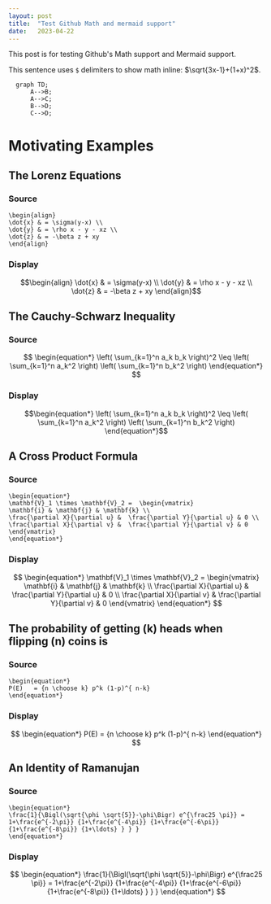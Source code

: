 ```yaml
---
layout: post
title:  "Test Github Math and mermaid support"
date:   2023-04-22
---
```


This post is for testing Github's Math support and Mermaid support.

This sentence uses `$` delimiters to show math inline:  $\sqrt{3x-1}+(1+x)^2$.


```mermaid
  graph TD;
      A-->B;
      A-->C;
      B-->D;
      C-->D;
```


# Motivating Examples

## The Lorenz Equations

### Source

```
\begin{align}
\dot{x} & = \sigma(y-x) \\
\dot{y} & = \rho x - y - xz \\
\dot{z} & = -\beta z + xy
\end{align}
```


### Display

$$\begin{align}
\dot{x} & = \sigma(y-x) \\
\dot{y} & = \rho x - y - xz \\
\dot{z} & = -\beta z + xy
\end{align}$$

## The Cauchy-Schwarz Inequality

### Source

$$
\begin{equation*}
\left( \sum_{k=1}^n a_k b_k \right)^2 \leq \left( \sum_{k=1}^n a_k^2 \right) \left( \sum_{k=1}^n b_k^2 \right)
\end{equation*}
$$


### Display

$$\begin{equation*}
\left( \sum_{k=1}^n a_k b_k \right)^2 \leq \left( \sum_{k=1}^n a_k^2 \right) \left( \sum_{k=1}^n b_k^2 \right)
\end{equation*}$$

## A Cross Product Formula

### Source

```
\begin{equation*}
\mathbf{V}_1 \times \mathbf{V}_2 =  \begin{vmatrix}
\mathbf{i} & \mathbf{j} & \mathbf{k} \\
\frac{\partial X}{\partial u} &  \frac{\partial Y}{\partial u} & 0 \\
\frac{\partial X}{\partial v} &  \frac{\partial Y}{\partial v} & 0
\end{vmatrix}  
\end{equation*}
```


### Display

$$
\begin{equation*}
\mathbf{V}_1 \times \mathbf{V}_2 =  \begin{vmatrix}
\mathbf{i} & \mathbf{j} & \mathbf{k} \\
\frac{\partial X}{\partial u} &  \frac{\partial Y}{\partial u} & 0 \\
\frac{\partial X}{\partial v} &  \frac{\partial Y}{\partial v} & 0
\end{vmatrix}  
\end{equation*}
$$

## The probability of getting \(k\) heads when flipping \(n\) coins is

### Source

```
\begin{equation*}
P(E)   = {n \choose k} p^k (1-p)^{ n-k} 
\end{equation*}
```


### Display

$$
\begin{equation*}
P(E)   = {n \choose k} p^k (1-p)^{ n-k} 
\end{equation*}
$$

## An Identity of Ramanujan

### Source

```
\begin{equation*}
\frac{1}{\Bigl(\sqrt{\phi \sqrt{5}}-\phi\Bigr) e^{\frac25 \pi}} =
1+\frac{e^{-2\pi}} {1+\frac{e^{-4\pi}} {1+\frac{e^{-6\pi}}
{1+\frac{e^{-8\pi}} {1+\ldots} } } } 
\end{equation*}
```


### Display

$$
\begin{equation*}
\frac{1}{\Bigl(\sqrt{\phi \sqrt{5}}-\phi\Bigr) e^{\frac25 \pi}} =
1+\frac{e^{-2\pi}} {1+\frac{e^{-4\pi}} {1+\frac{e^{-6\pi}}
{1+\frac{e^{-8\pi}} {1+\ldots} } } } 
\end{equation*}
$$




